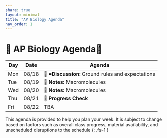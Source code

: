 ```yaml
---
share: true
layout: minimal
title: "AP Biology Agenda"
nav_order: 1
---
```


# 🧬 AP Biology Agenda🦠    

| Day | Date  | Agenda                                            |
| --- | ----- | ------------------------------------------------- |
| Mon | 08/18 | 💬 **=Discussion:** Ground rules and expectations |
| Tue | 08/19 | 📝 **Notes:** Macromolecules                      |
| Wed | 08/20 | 📝 **Notes:** Macromolecules                      |
| Thu | 08/21 | 🎯 **Progress Check**                             |
| Fri | 08/22 | TBA                                               |

This agenda is provided to help you plan your week. It is subject to change based on factors such as overall class progress, material availability, and unscheduled disruptions to the schedule
{: .fs-1 }
